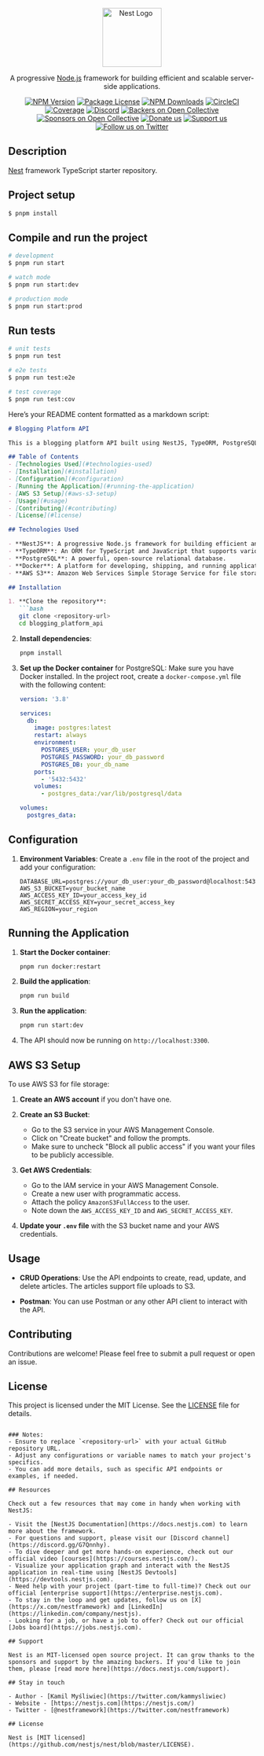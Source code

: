 <p align="center">
  <a href="http://nestjs.com/" target="blank"><img src="https://nestjs.com/img/logo-small.svg" width="120" alt="Nest Logo" /></a>
</p>

[circleci-image]: https://img.shields.io/circleci/build/github/nestjs/nest/master?token=abc123def456
[circleci-url]: https://circleci.com/gh/nestjs/nest

  <p align="center">A progressive <a href="http://nodejs.org" target="_blank">Node.js</a> framework for building efficient and scalable server-side applications.</p>
    <p align="center">
<a href="https://www.npmjs.com/~nestjscore" target="_blank"><img src="https://img.shields.io/npm/v/@nestjs/core.svg" alt="NPM Version" /></a>
<a href="https://www.npmjs.com/~nestjscore" target="_blank"><img src="https://img.shields.io/npm/l/@nestjs/core.svg" alt="Package License" /></a>
<a href="https://www.npmjs.com/~nestjscore" target="_blank"><img src="https://img.shields.io/npm/dm/@nestjs/common.svg" alt="NPM Downloads" /></a>
<a href="https://circleci.com/gh/nestjs/nest" target="_blank"><img src="https://img.shields.io/circleci/build/github/nestjs/nest/master" alt="CircleCI" /></a>
<a href="https://coveralls.io/github/nestjs/nest?branch=master" target="_blank"><img src="https://coveralls.io/repos/github/nestjs/nest/badge.svg?branch=master#9" alt="Coverage" /></a>
<a href="https://discord.gg/G7Qnnhy" target="_blank"><img src="https://img.shields.io/badge/discord-online-brightgreen.svg" alt="Discord"/></a>
<a href="https://opencollective.com/nest#backer" target="_blank"><img src="https://opencollective.com/nest/backers/badge.svg" alt="Backers on Open Collective" /></a>
<a href="https://opencollective.com/nest#sponsor" target="_blank"><img src="https://opencollective.com/nest/sponsors/badge.svg" alt="Sponsors on Open Collective" /></a>
  <a href="https://paypal.me/kamilmysliwiec" target="_blank"><img src="https://img.shields.io/badge/Donate-PayPal-ff3f59.svg" alt="Donate us"/></a>
    <a href="https://opencollective.com/nest#sponsor"  target="_blank"><img src="https://img.shields.io/badge/Support%20us-Open%20Collective-41B883.svg" alt="Support us"></a>
  <a href="https://twitter.com/nestframework" target="_blank"><img src="https://img.shields.io/twitter/follow/nestframework.svg?style=social&label=Follow" alt="Follow us on Twitter"></a>
</p>
  <!--[![Backers on Open Collective](https://opencollective.com/nest/backers/badge.svg)](https://opencollective.com/nest#backer)
  [![Sponsors on Open Collective](https://opencollective.com/nest/sponsors/badge.svg)](https://opencollective.com/nest#sponsor)-->

## Description

[Nest](https://github.com/nestjs/nest) framework TypeScript starter repository.

## Project setup

```bash
$ pnpm install
```

## Compile and run the project

```bash
# development
$ pnpm run start

# watch mode
$ pnpm run start:dev

# production mode
$ pnpm run start:prod
```

## Run tests

```bash
# unit tests
$ pnpm run test

# e2e tests
$ pnpm run test:e2e

# test coverage
$ pnpm run test:cov
```

Here’s your README content formatted as a markdown script:

```markdown
# Blogging Platform API

This is a blogging platform API built using NestJS, TypeORM, PostgreSQL, and AWS S3 for file storage. The API provides CRUD operations for articles, allowing users to create, read, update, and delete articles, along with file uploads.

## Table of Contents
- [Technologies Used](#technologies-used)
- [Installation](#installation)
- [Configuration](#configuration)
- [Running the Application](#running-the-application)
- [AWS S3 Setup](#aws-s3-setup)
- [Usage](#usage)
- [Contributing](#contributing)
- [License](#license)

## Technologies Used

- **NestJS**: A progressive Node.js framework for building efficient and scalable server-side applications.
- **TypeORM**: An ORM for TypeScript and JavaScript that supports various databases, including PostgreSQL.
- **PostgreSQL**: A powerful, open-source relational database.
- **Docker**: A platform for developing, shipping, and running applications in containers.
- **AWS S3**: Amazon Web Services Simple Storage Service for file storage and retrieval.

## Installation

1. **Clone the repository**:
   ```bash
   git clone <repository-url>
   cd blogging_platform_api
   ```

2. **Install dependencies**:
   ```bash
   pnpm install
   ```

3. **Set up the Docker container** for PostgreSQL:
   Make sure you have Docker installed. In the project root, create a `docker-compose.yml` file with the following content:
   ```yaml
   version: '3.8'

   services:
     db:
       image: postgres:latest
       restart: always
       environment:
         POSTGRES_USER: your_db_user
         POSTGRES_PASSWORD: your_db_password
         POSTGRES_DB: your_db_name
       ports:
         - '5432:5432'
       volumes:
         - postgres_data:/var/lib/postgresql/data

   volumes:
     postgres_data:
   ```

## Configuration

1. **Environment Variables**:
   Create a `.env` file in the root of the project and add your configuration:
   ```env
   DATABASE_URL=postgres://your_db_user:your_db_password@localhost:5432/your_db_name
   AWS_S3_BUCKET=your_bucket_name
   AWS_ACCESS_KEY_ID=your_access_key_id
   AWS_SECRET_ACCESS_KEY=your_secret_access_key
   AWS_REGION=your_region
   ```

## Running the Application

1. **Start the Docker container**:
   ```bash
   pnpm run docker:restart
   ```

2. **Build the application**:
   ```bash
   pnpm run build
   ```

3. **Run the application**:
   ```bash
   pnpm run start:dev
   ```

4. The API should now be running on `http://localhost:3300`.

## AWS S3 Setup

To use AWS S3 for file storage:

1. **Create an AWS account** if you don't have one.

2. **Create an S3 Bucket**:
   - Go to the S3 service in your AWS Management Console.
   - Click on "Create bucket" and follow the prompts.
   - Make sure to uncheck "Block all public access" if you want your files to be publicly accessible.

3. **Get AWS Credentials**:
   - Go to the IAM service in your AWS Management Console.
   - Create a new user with programmatic access.
   - Attach the policy `AmazonS3FullAccess` to the user.
   - Note down the `AWS_ACCESS_KEY_ID` and `AWS_SECRET_ACCESS_KEY`.

4. **Update your `.env` file** with the S3 bucket name and your AWS credentials.

## Usage

- **CRUD Operations**: Use the API endpoints to create, read, update, and delete articles. The articles support file uploads to S3.

- **Postman**: You can use Postman or any other API client to interact with the API.

## Contributing

Contributions are welcome! Please feel free to submit a pull request or open an issue.

## License

This project is licensed under the MIT License. See the [LICENSE](LICENSE) file for details.
```

### Notes:
- Ensure to replace `<repository-url>` with your actual GitHub repository URL.
- Adjust any configurations or variable names to match your project's specifics.
- You can add more details, such as specific API endpoints or examples, if needed.

## Resources

Check out a few resources that may come in handy when working with NestJS:

- Visit the [NestJS Documentation](https://docs.nestjs.com) to learn more about the framework.
- For questions and support, please visit our [Discord channel](https://discord.gg/G7Qnnhy).
- To dive deeper and get more hands-on experience, check out our official video [courses](https://courses.nestjs.com/).
- Visualize your application graph and interact with the NestJS application in real-time using [NestJS Devtools](https://devtools.nestjs.com).
- Need help with your project (part-time to full-time)? Check out our official [enterprise support](https://enterprise.nestjs.com).
- To stay in the loop and get updates, follow us on [X](https://x.com/nestframework) and [LinkedIn](https://linkedin.com/company/nestjs).
- Looking for a job, or have a job to offer? Check out our official [Jobs board](https://jobs.nestjs.com).

## Support

Nest is an MIT-licensed open source project. It can grow thanks to the sponsors and support by the amazing backers. If you'd like to join them, please [read more here](https://docs.nestjs.com/support).

## Stay in touch

- Author - [Kamil Myśliwiec](https://twitter.com/kammysliwiec)
- Website - [https://nestjs.com](https://nestjs.com/)
- Twitter - [@nestframework](https://twitter.com/nestframework)

## License

Nest is [MIT licensed](https://github.com/nestjs/nest/blob/master/LICENSE).
